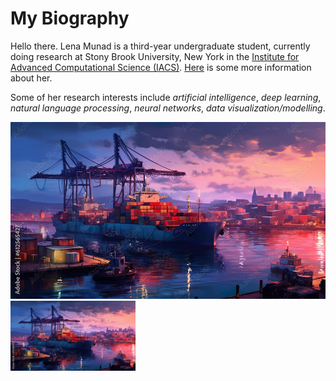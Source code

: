 # My Biography

Hello there. Lena Munad is a third-year undergraduate student, currently doing research at Stony Brook University, New York in the [ Institute for Advanced Computational Science (IACS)](https://iacs.stonybrook.edu/commcms/iacs/dcd/index.php). [Here](info.txt) is some more information about her.

Some of her research interests include *artificial intelligence*, *deep learning*, *natural language processing*, *neural networks*, *data visualization/modelling*.

![Portrait of her](port.jpeg)
<img src="port.jpeg" alt="Portrait of her" width="200"/>
